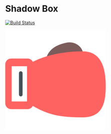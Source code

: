 # Shadow Box
[![Build Status](https://travis-ci.org/Mtelly/Shadow-Box.svg?branch=master)](https://travis-ci.org/Mtelly/Shadow-Box)

![app icon](PlayStore_BoxingIcon.png)